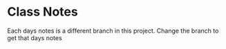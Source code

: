 # Class Notes

Each days notes is a different branch in this project. Change the branch to get that days notes